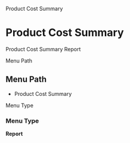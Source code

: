 
Product Cost Summary
# Product Cost Summary


Product Cost Summary Report

Menu Path
## Menu Path



- Product Cost Summary

Menu Type
### Menu Type

**Report**

